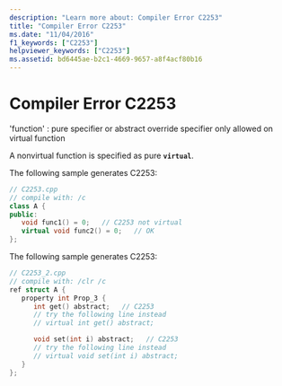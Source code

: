 ```yaml
---
description: "Learn more about: Compiler Error C2253"
title: "Compiler Error C2253"
ms.date: "11/04/2016"
f1_keywords: ["C2253"]
helpviewer_keywords: ["C2253"]
ms.assetid: bd6445ae-b2c1-4669-9657-a8f4acf80b16
---
```

# Compiler Error C2253

'function' : pure specifier or abstract override specifier only allowed on virtual function

A nonvirtual function is specified as pure **`virtual`**.

The following sample generates C2253:

```cpp
// C2253.cpp
// compile with: /c
class A {
public:
   void func1() = 0;   // C2253 not virtual
   virtual void func2() = 0;   // OK
};
```

The following sample generates C2253:

```cpp
// C2253_2.cpp
// compile with: /clr /c
ref struct A {
   property int Prop_3 {
      int get() abstract;   // C2253
      // try the following line instead
      // virtual int get() abstract;

      void set(int i) abstract;   // C2253
      // try the following line instead
      // virtual void set(int i) abstract;
   }
};
```
